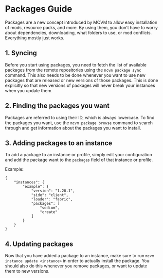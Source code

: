 # Packages Guide
Packages are a new concept introduced by MCVM to allow easy installation of mods, resource packs, and more. By using them, you don't have to worry about dependencies, downloading, what folders to use, or mod conflicts. Everything mostly just works.

## 1. Syncing
Before you start using packages, you need to fetch the list of available packages from the remote repositories using the `mcvm package sync` command. This also needs to be done whenever you want to use new packages that are released or new versions of those packages. This is done explicitly so that new versions of packages will never break your instances when you update them.

## 2. Finding the packages you want
Packages are referred to using their ID, which is always lowercase. To find the packages you want, use the `mcvm package browse` command to search through and get information about the packages you want to install.

## 3. Adding packages to an instance
To add a package to an instance or profile, simply edit your configuration and add the package want to the `packages` field of that instance or profile.

Example:
```
{
	"instances": {
		"example": {
			"version": "1.20.1",
			"side": "client",
			"loader": "fabric",
			"packages": [
				"sodium",
				"create"
			]
		}
	}
}
```

## 4. Updating packages
Now that you have added a package to an instance, make sure to run `mcvm instance update <instance>` in order to actually install the package. You should also do this whenever you remove packages, or want to update them to new versions.
